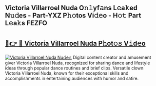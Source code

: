 ## Victoria Villarroel Nuda O𝚗𝚕yf𝚊ns L𝚎a𝚔ed N𝚞𝚍es - Part-YXZ P𝚑𝚘tos Vi𝚍𝚎o - H𝚘𝚝 Part L𝚎a𝚔s FEZFO

# <h2><a href="http://kf9fk9.oniu.top/?m=Victoria+Villarroel+Nuda">🔗👉 🔴 Victoria Villarroel Nuda P𝚑ot𝚘𝚜 V𝚒d𝚎o</a></h2>

[![Victoria Villarroel Nuda Nu𝚍e𝚜](https://i.imgur.com/0qMVB7G.gif)](http://kf9fk9.oniu.top/?m=Victoria+Villarroel+Nuda)
Digital content creator and amusement giver Victoria Villarroel Nuda, recognized for sharing dance and lifestyle ideas through popular dance routines and brief clips. Versatile clown Victoria Villarroel Nuda, known for their exceptional skills and accomplishments in entertaining audiences with humor and satire.  
